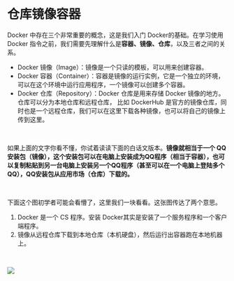 # 仓库镜像容器



Docker 中存在三个非常重要的概念，这是我们入门 Docker的基础。在学习使用 Docker 指令之前，我们需要先理解什么是**容器、镜像、仓库**，以及三者之间的关系。

- Docker 镜像（Image）：镜像是一个只读的模板，可以用来创建容器。
- Docker 容器（Container）：容器是镜像的运行实例，它是一个独立的环境，可以在这个环境中运行应用程序，一个镜像可以创建多个容器。
- Docker 仓库（Repository）：Docker 仓库是用来存储 Docker 镜像的地方。仓库可以分为本地仓库和远程仓库， 比如 DockerHub 是官方的镜像仓库，同时也是一个远程仓库，我们可以在这里下载各种镜像，也可以将自己的镜像上传到这里。

<br>

如果上面的文字你看不懂，你试着读读下面的白话文版本。**镜像就相当于一个 QQ 安装包（镜像），这个安装包可以在电脑上安装成为QQ程序（相当于容器），也可以复制粘贴到另一台电脑上安装另一个QQ程序（甚至可以在一个电脑上登陆多个QQ），QQ安装包从应用市场（仓库）下载的。**

<br>

下面这个图初学者可能会看懵了，这里我们一块看看。这张图传达了两个意思。

1. Docker 是一个 CS 程序。安装 Docker其实是安装了一个服务程序和一个客户端程序。
2. 镜像从远程仓库下载到本地仓库（本机硬盘），然后运行出容器跑在本地机器上。

<br>

![](https://docs.docker.com/get-started/images/docker-architecture.webp)

